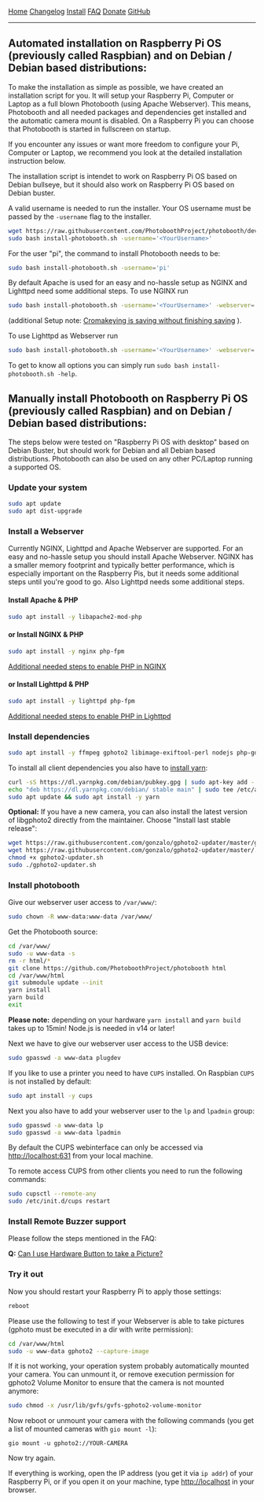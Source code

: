 

<a href="https://photoboothproject.github.io" class="button hidden">Home</a>
<a href="https://photoboothproject.github.io/Changelog" class="button hidden">Changelog</a>
<a href="https://photoboothproject.github.io/INSTALL" class="button hidden">Install</a>
<a href="https://photoboothproject.github.io/FAQ_MENU" class="button hidden">FAQ</a>
<a href="https://photoboothproject.github.io/DONATION" class="button hidden">Donate</a>
<a href="https://github.com/PhotoboothProject/photobooth" class="button hidden">GitHub</a>

---

## Automated installation on Raspberry Pi OS (previously called Raspbian) and on Debian / Debian based distributions:

To make the installation as simple as possible, we have created an installation script for you. It will setup your Raspberry Pi, Computer or Laptop as a full blown Photobooth (using Apache Webserver). This means, Photobooth and all needed packages and dependencies get installed and the automatic camera mount is disabled. On a Raspberry Pi you can choose that Photobooth is started in fullscreen on startup.

If you encounter any issues or want more freedom to configure your Pi, Computer or Laptop, we recommend you look at the detailed installation instruction below.

The installation script is intendet to work on Raspberry Pi OS based on Debian bullseye, but it should also work on Raspberry Pi OS based on Debian buster.

A valid username is needed to run the installer. Your OS username must be passed by the `-username` flag to the installer.
```sh
wget https://raw.githubusercontent.com/PhotoboothProject/photobooth/dev/install-photobooth.sh
sudo bash install-photobooth.sh -username='<YourUsername>'
```

For the user "pi", the command to install Photobooth needs to be:
```sh
sudo bash install-photobooth.sh -username='pi'
```

By default Apache is used for an easy and no-hassle setup as NGINX and Lighttpd need some additional steps.
To use NGINX run
```sh
sudo bash install-photobooth.sh -username='<YourUsername>' -webserver='nginx'
```

(additional Setup note: [Cromakeying is saving without finishing saving](FAQ#cromakeying-is-saving-without-finishing-saving) ).

To use Lighttpd as Webserver run
```sh
sudo bash install-photobooth.sh -username='<YourUsername>' -webserver='lighttpd'
```

To get to know all options you can simply run `sudo bash install-photobooth.sh -help`.


## Manually install Photobooth on Raspberry Pi OS (previously called Raspbian) and on Debian / Debian based distributions:

The steps below were tested on "Raspberry Pi OS with desktop" based on Debian Buster, but should work for Debian and all Debian based distributions. Photobooth can also be used on any other PC/Laptop running a supported OS.

### Update your system

```sh
sudo apt update
sudo apt dist-upgrade
```

### Install a Webserver
Currently NGINX, Lighttpd and Apache Webserver are supported.
For an easy and no-hassle setup you should install Apache Webserver.
NGINX has a smaller memory footprint and typically better performance, which is especially important on the Raspberry Pis, but it needs some additional steps until you're good to go. Also Lighttpd needs some additional steps.


#### Install Apache & PHP

```sh
sudo apt install -y libapache2-mod-php
```

#### or Install NGINX & PHP

```sh
sudo apt install -y nginx php-fpm
```
[Additional needed steps to enable PHP in NGINX](Installation-on-Debian-nginx)


#### or Install Lighttpd & PHP

```sh
sudo apt install -y lighttpd php-fpm
```

[Additional needed steps to enable PHP in Lighttpd](Installation-on-Debian-lighttpd)


### Install dependencies

```sh
sudo apt install -y ffmpeg gphoto2 libimage-exiftool-perl nodejs php-gd php-zip python3 python3-gphoto2 python3-psutil python3-zmq rsync udisks2 v4l2loopback-dkms v4l-utils
```

To install all client dependencies you also have to [install yarn](https://yarnpkg.com/lang/en/docs/install/#debian-stable):
```sh
curl -sS https://dl.yarnpkg.com/debian/pubkey.gpg | sudo apt-key add -
echo "deb https://dl.yarnpkg.com/debian/ stable main" | sudo tee /etc/apt/sources.list.d/yarn.list
sudo apt update && sudo apt install -y yarn
```

**Optional:** If you have a new camera, you can also install the latest version of libgphoto2 directly from the maintainer. Choose "Install last stable release":
```sh
wget https://raw.githubusercontent.com/gonzalo/gphoto2-updater/master/gphoto2-updater.sh
wget https://raw.githubusercontent.com/gonzalo/gphoto2-updater/master/.env
chmod +x gphoto2-updater.sh
sudo ./gphoto2-updater.sh
```


### Install photobooth

Give our webserver user access to `/var/www/`:
```sh
sudo chown -R www-data:www-data /var/www/
```

Get the Photobooth source:
```sh
cd /var/www/
sudo -u www-data -s
rm -r html/*
git clone https://github.com/PhotoboothProject/photobooth html
cd /var/www/html
git submodule update --init
yarn install
yarn build
exit
```

**Please note:** depending on your hardware `yarn install` and `yarn build` takes up to 15min! Node.js is needed in v14 or later!

Next we have to give our webserver user access to the USB device:
```sh
sudo gpasswd -a www-data plugdev
```

If you like to use a printer you need to have `CUPS` installed. On Raspbian `CUPS` is not installed by default:
```sh
sudo apt install -y cups
```

Next you also have to add your webserver user to the `lp` and `lpadmin` group:
```sh
sudo gpasswd -a www-data lp
sudo gpasswd -a www-data lpadmin
```

By default the CUPS webinterface can only be accessed via [http://localhost:631](http://localhost:631) from your local machine.

To remote access CUPS from other clients you need to run the following commands:
```sh
sudo cupsctl --remote-any
sudo /etc/init.d/cups restart
```


### Install Remote Buzzer support

Please follow the steps mentioned in the FAQ:

**Q:** [Can I use Hardware Button to take a Picture?](FAQ#can-i-use-hardware-button-to-take-a-picture)

### Try it out

Now you should restart your Raspberry Pi to apply those settings:
```sh
reboot
```

Please use the following to test if your Webserver is able to take pictures (gphoto must be executed in a dir with write permission):
```sh
cd /var/www/html
sudo -u www-data gphoto2 --capture-image
```

If it is not working, your operation system probably automatically mounted your camera. You can unmount it, or remove execution permission for gphoto2 Volume Monitor to ensure that the camera is not mounted anymore:
```sh
sudo chmod -x /usr/lib/gvfs/gvfs-gphoto2-volume-monitor
```

Now reboot or unmount your camera with the following commands (you get a list of mounted cameras with `gio mount -l`):
```
gio mount -u gphoto2://YOUR-CAMERA
```

Now try again.

If everything is working, open the IP address (you get it via `ip addr`) of your Raspberry Pi, or if you open it on your machine, type [http://localhost](http://localhost) in your browser.

